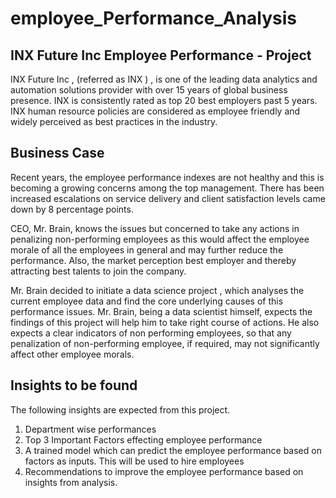 # employee_Performance_Analysis

## INX Future Inc Employee Performance - Project

INX Future Inc , (referred as INX ) , is one of the leading data analytics and automation solutions provider
with over 15 years of global business presence. INX is consistently rated as top 20 best employers past 5
years. INX human resource policies are considered as employee friendly and widely perceived as best
practices in the industry.

## Business Case
Recent years, the employee performance indexes are not healthy and this is becoming a growing
concerns among the top management. There has been increased escalations on service delivery and
client satisfaction levels came down by 8 percentage points.

CEO, Mr. Brain, knows the issues but concerned to take any actions in penalizing non-performing
employees as this would affect the employee morale of all the employees in general and may further
reduce the performance. Also, the market perception best employer and thereby attracting best talents
to join the company.

Mr. Brain decided to initiate a data science project , which analyses the current employee data and find
the core underlying causes of this performance issues. Mr. Brain, being a data scientist himself, expects
the findings of this project will help him to take right course of actions. He also expects a clear indicators
of non performing employees, so that any penalization of non-performing employee, if required, may
not significantly affect other employee morals.

## Insights to be found
The following insights are expected from this project.
1. Department wise performances
2. Top 3 Important Factors effecting employee performance
3. A trained model which can predict the employee performance based on factors as inputs. This
will be used to hire employees
4. Recommendations to improve the employee performance based on insights from analysis.
